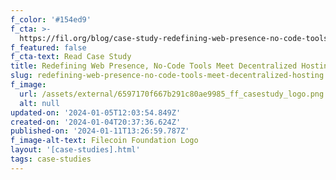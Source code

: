 ```yaml
---
f_color: '#154ed9'
f_cta: >-
  https://fil.org/blog/case-study-redefining-web-presence-no-code-tools-meet-decentralized-hosting/
f_featured: false
f_cta-text: Read Case Study
title: Redefining Web Presence, No-Code Tools Meet Decentralized Hosting
slug: redefining-web-presence-no-code-tools-meet-decentralized-hosting
f_image:
  url: /assets/external/6597170f667b291c80ae9985_ff_casestudy_logo.png
  alt: null
updated-on: '2024-01-05T12:03:54.849Z'
created-on: '2024-01-04T20:37:36.624Z'
published-on: '2024-01-11T13:26:59.787Z'
f_image-alt-text: Filecoin Foundation Logo
layout: '[case-studies].html'
tags: case-studies
---
```



